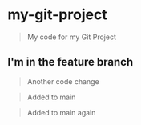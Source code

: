 ﻿# my-git-project


> My code for my Git Project 

## I'm in the feature branch 

> Another code change

> Added to main

> Added to main again 
